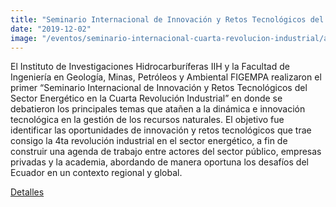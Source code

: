```yaml
---
title: "Seminario Internacional de Innovación y Retos Tecnológicos del Sector Energético en la Cuarta Revolución Industrial"
date: "2019-12-02"
image: "/eventos/seminario-internacional-cuarta-revolucion-industrial/afiche.jpg"
---
```


El Instituto de Investigaciones Hidrocarburíferas IIH y la Facultad de Ingeniería en Geología, Minas, Petróleos y Ambiental FIGEMPA realizaron el primer “Seminario Internacional de Innovación y Retos Tecnológicos del Sector Energético en la Cuarta Revolución Industrial” en donde se debatieron los principales temas que atañen a la dinámica e innovación tecnológica en la gestión de los recursos naturales. El objetivo fue identificar las oportunidades de innovación y retos tecnológicos que trae consigo la 4ta revolución industrial en el sector energético, a fin de construir una agenda de trabajo entre actores del sector público, empresas privadas y la academia, abordando de manera oportuna los desafíos del Ecuador en un contexto regional y global.

[Detalles](https://www.iih-uce.org/en/evento2)